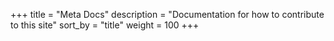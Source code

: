 +++
title = "Meta Docs"
description = "Documentation for how to contribute to this site"
sort_by = "title"
weight = 100
+++